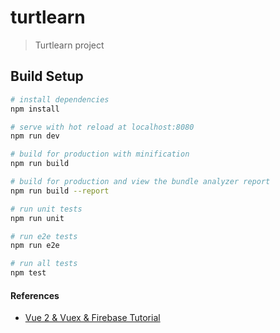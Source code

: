 # turtlearn

> Turtlearn project

## Build Setup

``` bash
# install dependencies
npm install

# serve with hot reload at localhost:8080
npm run dev

# build for production with minification
npm run build

# build for production and view the bundle analyzer report
npm run build --report

# run unit tests
npm run unit

# run e2e tests
npm run e2e

# run all tests
npm test
```

#### References
- [Vue 2 & Vuex & Firebase Tutorial](https://www.youtube.com/watch?v=niPgyv53x8c)
